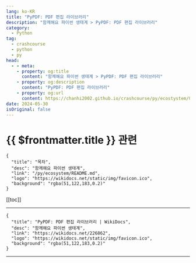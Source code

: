 ```yaml
---
lang: ko-KR
title: "PyPDF: PDF 편집 라이브러리"
description: "함께해요 파이썬 생태계 > PyPDF: PDF 편집 라이브러리"
category:
  - Python
tag: 
  - crashcourse
  - python
  - py
head:
  - - meta:
    - property: og:title
      content: "함께해요 파이썬 생태계 > PyPDF: PDF 편집 라이브러리"
    - property: og:description
      content: "PyPDF: PDF 편집 라이브러리"
    - property: og:url
      content: https://chanhi2002.github.io/crashcourse/py/ecostystem/08/py-pdf.html
date: 2024-05-30
isOriginal: false
---
```


# {{ $frontmatter.title }} 관련

```component VPCard
{
  "title": "목차",
  "desc": "함께해요 파이썬 생태계",
  "link": "/py/ecosystem/README.md",
  "logo": "https://wikidocs.net/static/img/favicon.ico",
  "background": "rgba(51,122,183,0.2)"
}
```

[[toc]]

---

```component VPCard
{
  "title": "PyPDF: PDF 편집 라이브러리 | WikiDocs",
  "desc": "함께해요 파이썬 생태계",
  "link": "https://wikidocs.net/226862",
  "logo": "https://wikidocs.net/static/img/favicon.ico",
  "background": "rgba(51,122,183,0.2)"
}
```

<!-- TODO: 작성 -->

---

<TagLinks />